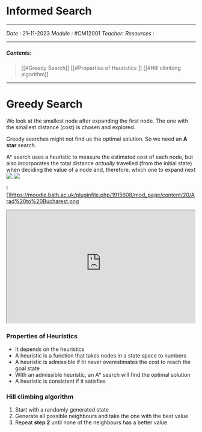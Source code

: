  # Informed Search
---
*Date :*  21-11-2023 
*Module :* #CM12001 
*Teacher*: 
*Resources :*

---
##### Contents: 
> [[#Greedy Search]]
> [[#Properties of Heuristics ]]
> [[#Hill climbing algorithm]]
> 
--- 

# Greedy Search

We look at the smallest node after expanding the first node. The one with the smallest distance (cost) is chosen and explored. 

Greedy searches might not find us the optimal solution. So we need an **A star** search. 

A* search uses a heuristic to measure the estimated cost of each node, but also incorporates the total distance _actually_ travelled (from the initial state) when deciding the value of a node and, therefore, which one to expand next
![](https://moodle.bath.ac.uk/pluginfile.php/1915608/mod_page/content/20/Arad%20to%20Bucharest.png)
![](https://moodle.bath.ac.uk/pluginfile.php/1915608/mod_page/content/20/Arad%20to%20Bucharest.png)

![]https://moodle.bath.ac.uk/pluginfile.php/1915608/mod_page/content/20/Arad%20to%20Bucharest.png

<iframe 
		border = 0
		width=500
		height = 300
		src="https://s3-eu-west-1.amazonaws.com/engage-video-uk-transcoded/processed/828d4ce7-32aa-4dd6-a2de-472062379cd7/9847c5460ba4d8d1c532b9ba6a949c97698f4d8ee3c4f39483bb0fa8f14bc15d/1080p.mp4"></iframe>


### Properties of Heuristics

- It depends on the heuristics
- A heuristic is a function that takes nodes in a state space to numbers
- A heuristic is admissible if tit never overestimates the cost to reach the goal state
- With an admissible heuristic, an A* search will find the optimal solution
- A heuristic is consistent if it satisfies 





### Hill climbing algorithm
1. Start with a randomly generated state
2. Generate all possible neighbours and take the one with the best value
3. Repeat **step 2** until none of the neighbours has a better value



